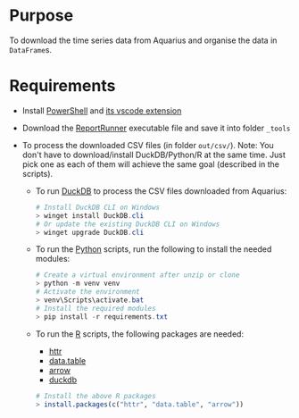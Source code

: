 # Purpose

To download the time series data from Aquarius and organise the data in `DataFrame`s.

# Requirements

- Install [PowerShell](https://github.com/PowerShell/PowerShell) and [its vscode extension](https://marketplace.visualstudio.com/items?itemName=ms-vscode.PowerShell)
- Download the [ReportRunner](https://github.com/AquaticInformatics/getting-started/releases/ReportRunner) executable file and save it into folder `_tools`
- To process the downloaded CSV files (in folder `out/csv/`). Note: You don't have to download/install DuckDB/Python/R at the same time. Just pick one as each of them will achieve the same goal (described in the scripts).

    - To run [DuckDB](https://duckdb.org) to process the CSV files downloaded from Aquarius:
      ```powershell
      # Install DuckDB CLI on Windows
      > winget install DuckDB.cli
      # Or update the existing DuckDB CLI on Windows
      > winget upgrade DuckDB.cli
      ```
    - To run the [Python](https://www.microsoft.com/store/productId/9NRWMJP3717K?ocid=pdpshare) scripts, run the following to install the needed modules:
      ```powershell
      # Create a virtual environment after unzip or clone
      > python -m venv venv
      # Activate the environment
      > venv\Scripts\activate.bat
      # Install the required modules
      > pip install -r requirements.txt
      ```
    - To run the [R](https://cran.r-project.org/) scripts, the following packages are needed:
      - [httr](https://cran.r-project.org/web/packages/httr/index.html)
      - [data.table](https://cran.r-project.org/web/packages/data.table/index.html)
      - [arrow](https://cran.r-project.org/web/packages/arrow/index.html)
      - [duckdb](https://cran.r-project.org/web/packages/duckdb/index.html)
      
      ```r
      # Install the above R packages
      > install.packages(c("httr", "data.table", "arrow"))
      ```
